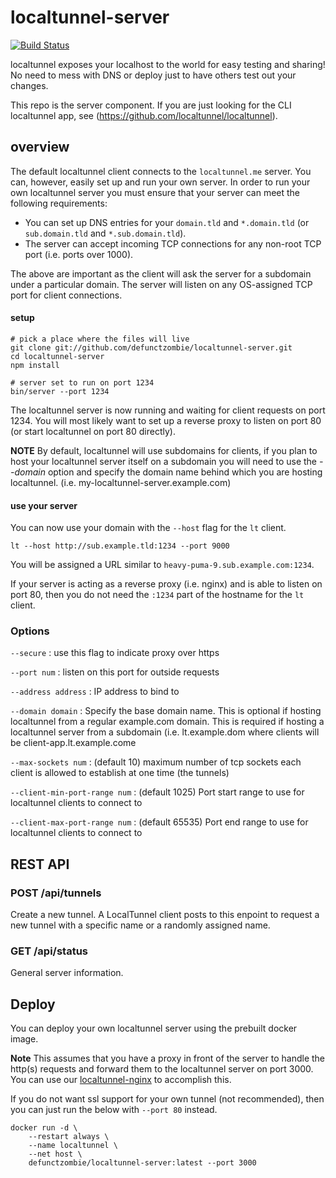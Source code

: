 # localtunnel-server

[![Build Status](https://travis-ci.org/localtunnel/server.svg?branch=master)](https://travis-ci.org/localtunnel/server)

localtunnel exposes your localhost to the world for easy testing and sharing! No need to mess with DNS or deploy just to have others test out your changes.

This repo is the server component. If you are just looking for the CLI localtunnel app, see (https://github.com/localtunnel/localtunnel).

## overview ##

The default localtunnel client connects to the `localtunnel.me` server. You can, however, easily set up and run your own server. In order to run your own localtunnel server you must ensure that your server can meet the following requirements:

* You can set up DNS entries for your `domain.tld` and `*.domain.tld` (or `sub.domain.tld` and `*.sub.domain.tld`).
* The server can accept incoming TCP connections for any non-root TCP port (i.e. ports over 1000).

The above are important as the client will ask the server for a subdomain under a particular domain. The server will listen on any OS-assigned TCP port for client connections.

#### setup

```shell
# pick a place where the files will live
git clone git://github.com/defunctzombie/localtunnel-server.git
cd localtunnel-server
npm install

# server set to run on port 1234
bin/server --port 1234
```

The localtunnel server is now running and waiting for client requests on port 1234. You will most likely want to set up a reverse proxy to listen on port 80 (or start localtunnel on port 80 directly).

**NOTE** By default, localtunnel will use subdomains for clients, if you plan to host your localtunnel server itself on a subdomain you will need to use the _--domain_ option and specify the domain name behind which you are hosting localtunnel. (i.e. my-localtunnel-server.example.com)

#### use your server

You can now use your domain with the `--host` flag for the `lt` client.

```shell
lt --host http://sub.example.tld:1234 --port 9000
```

You will be assigned a URL similar to `heavy-puma-9.sub.example.com:1234`.

If your server is acting as a reverse proxy (i.e. nginx) and is able to listen on port 80, then you do not need the `:1234` part of the hostname for the `lt` client.

### Options
`--secure` : use this flag to indicate proxy over https

`--port num` : listen on this port for outside requests

`--address address` : IP address to bind to

`--domain domain` : Specify the base domain name. This is optional if hosting localtunnel from a regular example.com domain. This is required if hosting a localtunnel server from a subdomain (i.e. lt.example.dom where clients will be client-app.lt.example.come

`--max-sockets num` : (default 10) maximum number of tcp sockets each client is allowed to establish at one time (the tunnels)

`--client-min-port-range num` : (default 1025) Port start range to use for localtunnel clients to connect to 

`--client-max-port-range num` : (default 65535) Port end range to use for localtunnel clients to connect to


## REST API

### POST /api/tunnels

Create a new tunnel. A LocalTunnel client posts to this enpoint to request a new tunnel with a specific name or a randomly assigned name.

### GET /api/status

General server information.

## Deploy

You can deploy your own localtunnel server using the prebuilt docker image.

**Note** This assumes that you have a proxy in front of the server to handle the http(s) requests and forward them to the localtunnel server on port 3000. You can use our [localtunnel-nginx](https://github.com/localtunnel/nginx) to accomplish this.

If you do not want ssl support for your own tunnel (not recommended), then you can just run the below with `--port 80` instead.

```
docker run -d \
    --restart always \
    --name localtunnel \
    --net host \
    defunctzombie/localtunnel-server:latest --port 3000
```
